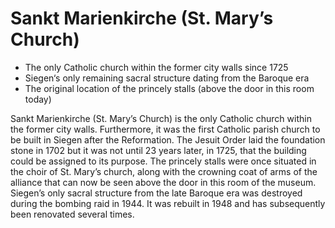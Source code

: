 # Sankt Marienkirche (St. Mary’s Church)

* The only Catholic church within the former city walls since 1725 
* Siegen‘s only remaining sacral structure dating from the Baroque era
* The original location of the princely stalls (above the door in this room today)

Sankt Marienkirche (St. Mary’s Church) is the only Catholic church within the former city walls. Furthermore, it was the first Catholic parish church to be built in Siegen after the Reformation. The Jesuit Order laid the foundation stone in 1702 but it was not until 23 years later, in 1725, that the building could be assigned to its purpose. The princely stalls were once situated in the choir of St. Mary’s church, along with the crowning coat of arms of the alliance that can now be seen above the door in this room of the museum.  Siegen’s only sacral structure from the late Baroque era was destroyed during the bombing raid in 1944. It was rebuilt in 1948 and has subsequently been renovated several times. 
